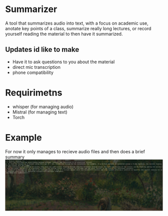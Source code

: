# Summarizer
A tool that summarizes audio into text, with a focus on academic use, anotate key points of a class, summarize really long lectures, or record yourself reading the material to then have it summarized.

## Updates id like to make
- Have it to ask questions to you about the material
- direct mic transcription
- phone compatibility

# Requirimetns 
- whisper (for managing audio)
- Mistral (for managing text)
- Torch

# Example
For now it only manages to recieve audio files and then does a brief summary
![example](pics/first.png)
